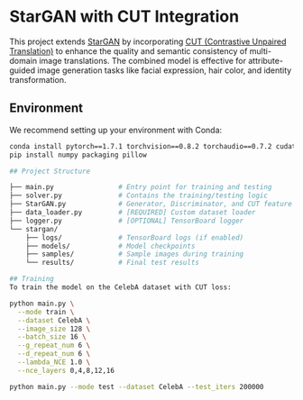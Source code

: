 # StarGAN with CUT Integration

This project extends [StarGAN](https://arxiv.org/abs/1711.09020) by incorporating [CUT (Contrastive Unpaired Translation)](https://arxiv.org/abs/2007.15651) to enhance the quality and semantic consistency of multi-domain image translations. The combined model is effective for attribute-guided image generation tasks like facial expression, hair color, and identity transformation.

## Environment

We recommend setting up your environment with Conda:

```bash
conda install pytorch==1.7.1 torchvision==0.8.2 torchaudio==0.7.2 cudatoolkit=11.0 -c pytorch
pip install numpy packaging pillow

## Project Structure

├── main.py                # Entry point for training and testing
├── solver.py              # Contains the training/testing logic
├── StarGAN.py             # Generator, Discriminator, and CUT feature loss modules
├── data_loader.py         # [REQUIRED] Custom dataset loader
├── logger.py              # [OPTIONAL] TensorBoard logger
└── stargan/
    ├── logs/              # TensorBoard logs (if enabled)
    ├── models/            # Model checkpoints
    ├── samples/           # Sample images during training
    └── results/           # Final test results

## Training  
To train the model on the CelebA dataset with CUT loss:

python main.py \
  --mode train \
  --dataset CelebA \
  --image_size 128 \
  --batch_size 16 \
  --g_repeat_num 6 \
  --d_repeat_num 6 \
  --lambda_NCE 1.0 \
  --nce_layers 0,4,8,12,16

python main.py --mode test --dataset CelebA --test_iters 200000
